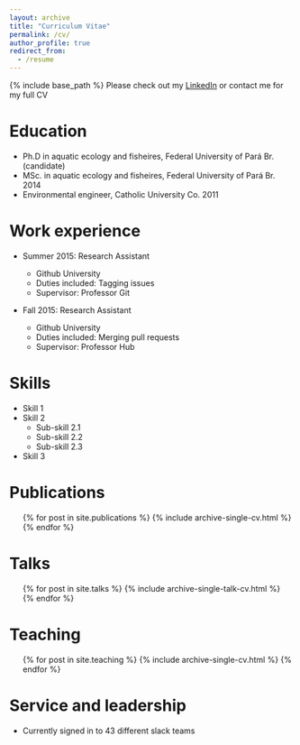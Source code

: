 ```yaml
---
layout: archive
title: "Curriculum Vitae"
permalink: /cv/
author_profile: true
redirect_from:
  - /resume
---
```


{% include base_path %} Please check out my [LinkedIn](https://www.linkedin.com/in/alejandro-zuluaga-g%C3%B3mez-431822a0/) or contact me for my full CV

Education
======
* Ph.D in aquatic ecology and fisheires, Federal University of Pará Br. (candidate)
* MSc. in aquatic ecology and fisheires, Federal University of Pará Br. 2014
* Environmental engineer, Catholic University Co. 2011

Work experience
======
* Summer 2015: Research Assistant
  * Github University
  * Duties included: Tagging issues
  * Supervisor: Professor Git

* Fall 2015: Research Assistant
  * Github University
  * Duties included: Merging pull requests
  * Supervisor: Professor Hub
  
Skills
======
* Skill 1
* Skill 2
  * Sub-skill 2.1
  * Sub-skill 2.2
  * Sub-skill 2.3
* Skill 3

Publications
======
  <ul>{% for post in site.publications %}
    {% include archive-single-cv.html %}
  {% endfor %}</ul>
  
Talks
======
  <ul>{% for post in site.talks %}
    {% include archive-single-talk-cv.html %}
  {% endfor %}</ul>
  
Teaching
======
  <ul>{% for post in site.teaching %}
    {% include archive-single-cv.html %}
  {% endfor %}</ul>
  
Service and leadership
======
* Currently signed in to 43 different slack teams
